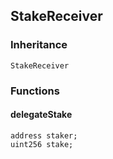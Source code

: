 ## StakeReceiver





### Inheritance

```
StakeReceiver
```


### Functions

#### delegateStake





```Solidity
address staker; 
uint256 stake; 
```



